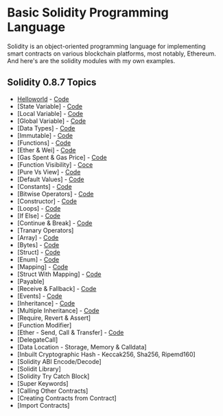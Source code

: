 # Basic Solidity Programming Language

Solidity is an object-oriented programming language for implementing smart contracts on various blockchain platforms, most notably, Ethereum. And here's are the solidity modules with my own examples.

## Solidity 0.8.7 Topics

- [Helloworld](https://github.com/basant-karki/solidity-programming-language/blob/main/explainations/helloworld.md) - [Code](https://github.com/basant-karki/solidity-programming-language/blob/main/solidity-0.8.7/helloworld.sol)
- [State Variable] - [Code](https://github.com/basant0x01/solidity-programming-language/blob/main/solidity-0.8.7/state_variable.sol)
- [Local Variable] - [Code](https://github.com/basant0x01/solidity-programming-language/blob/main/solidity-0.8.7/local_variables.sol)
- [Global Variable] - [Code](https://github.com/basant0x01/solidity-programming-language/blob/main/solidity-0.8.7/global_variables.sol)
- [Data Types] - [Code](https://github.com/basant0x01/solidity-programming-language/blob/main/solidity-0.8.7/data_types.sol)
- [Immutable] - [Code](https://github.com/basant0x01/solidity-programming-language/blob/main/solidity-0.8.7/immutable.sol)
- [Functions] - [Code](https://github.com/basant0x01/solidity-programming-language/blob/main/solidity-0.8.7/function.sol)
- [Ether & Wei] - [Code](https://github.com/basant0x01/solidity-programming-language/blob/main/solidity-0.8.7/ether_and_wei.sol)
- [Gas Spent & Gas Price] - [Code](https://github.com/basant0x01/solidity-programming-language/blob/main/solidity-0.8.7/gasSpend_and_gasPrice.sol)
- [Function Visibility] - [Coce](https://github.com/basant0x01/solidity-programming-language/blob/main/solidity-0.8.7/function_visibility.sol#L31)
- [Pure Vs View] - [Code](https://github.com/basant0x01/solidity-programming-language/blob/main/solidity-0.8.7/pure_vs_view.sol)
- [Default Values] - [Code](https://github.com/basant0x01/solidity-programming-language/blob/main/solidity-0.8.7/data_types.sol)
- [Constants] - [Code](https://github.com/basant0x01/solidity-programming-language/blob/main/solidity-0.8.7/constant.sol)
- [Bitwise Operators] - [Code](https://github.com/basant0x01/basic-solidity-programming-language/blob/main/solidity-0.8.7/bitwise_operator.sol)
- [Constructor] - [Code](https://github.com/basant0x01/basic-solidity-programming-language/blob/main/solidity-0.8.7/constructor.sol)
- [Loops] - [Code](https://github.com/basant0x01/basic-solidity-programming-language/blob/main/solidity-0.8.7/loops.sol)
- [If Else] - [Code](https://github.com/basant0x01/basic-solidity-programming-language/blob/main/solidity-0.8.7/if_else.sol)
- [Continue & Break] - [Code](https://github.com/basant0x01/basic-solidity-programming-language/blob/main/solidity-0.8.7/continue_and_break.sol)
- [Tranary Operators]
- [Array] - [Code](https://github.com/basant0x01/basic-solidity-programming-language/blob/main/solidity-0.8.7/array.sol)
- [Bytes] - [Code](https://github.com/basant0x01/basic-solidity-programming-language/blob/main/solidity-0.8.7/bytes.sol)
- [Struct] - [Code](https://github.com/basant0x01/basic-solidity-programming-language/blob/main/solidity-0.8.7/struct.sol)
- [Enum] - [Code](https://github.com/basant0x01/basic-solidity-programming-language/blob/main/solidity-0.8.7/enum.sol)
- [Mapping] - [Code](https://github.com/basant0x01/basic-solidity-programming-language/blob/main/solidity-0.8.7/mapping.sol)
- [Struct With Mapping] - [Code](https://github.com/basant0x01/basic-solidity-programming-language/blob/main/solidity-0.8.7/struct_with_mapping.sol)
- [Payable]
- [Receive & Fallback] - [Code](https://github.com/basant0x01/basic-solidity-programming-language/blob/main/solidity-0.8.7/receive_and_fallback.sol)
- [Events] - [Code](https://github.com/basant0x01/basic-solidity-programming-language/blob/main/solidity-0.8.7/event.sol)
- [Inheritance] - [Code](https://github.com/basant0x01/basic-solidity-programming-language/blob/main/solidity-0.8.7/inheritance.sol)
- [Multiple Inheritance] - [Code](https://github.com/basant0x01/basic-solidity-programming-language/blob/main/solidity-0.8.7/multiple_inheritance.md)
- [Require, Revert & Assert]
- [Function Modifier]
- [Ether - Send, Call & Transfer] - [Code](https://github.com/basant0x01/basic-solidity-programming-language/blob/main/solidity-0.8.7/ether-transfer_send_and_call.sol)
- [DelegateCall]
- [Data Location - Storage, Memory & Calldata]
- [Inbuilt Cryptographic Hash - Keccak256, Sha256, Ripemd160]
- [Solidity ABI Encode/Decode]
- [Solidit Library]
- [Solidity Try Catch Block]
- [Super Keywords]
- [Calling Other Contracts]
- [Creating Contracts from Contract]
- [Import Contracts]

